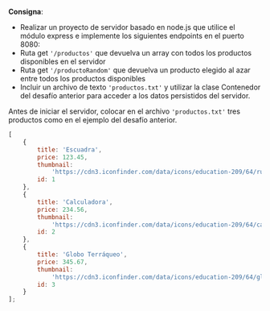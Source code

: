 **Consigna**:

-   Realizar un proyecto de servidor basado en node.js que utilice el módulo express e implemente los siguientes endpoints en el puerto 8080:
-   Ruta get `'/productos'` que devuelva un array con todos los productos disponibles en el servidor
-   Ruta get `'/productoRandom'` que devuelva un producto elegido al azar entre todos los productos disponibles
-   Incluir un archivo de texto `'productos.txt'` y utilizar la clase Contenedor del desafío anterior para acceder a los datos persistidos del servidor.

Antes de iniciar el servidor, colocar en el archivo `'productos.txt'` tres productos como en el ejemplo del desafío anterior.

```javascript
[
	{
		title: 'Escuadra',
		price: 123.45,
		thumbnail:
			'https://cdn3.iconfinder.com/data/icons/education-209/64/ruler-triangle-stationary-school-256.png',
		id: 1
	},
	{
		title: 'Calculadora',
		price: 234.56,
		thumbnail:
			'https://cdn3.iconfinder.com/data/icons/education-209/64/calculator-math-tool-school-256.png',
		id: 2
	},
	{
		title: 'Globo Terráqueo',
		price: 345.67,
		thumbnail:
			'https://cdn3.iconfinder.com/data/icons/education-209/64/globe-earth-geograhy-planet-school-256.png',
		id: 3
	}
];
```
